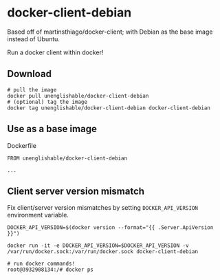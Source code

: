 docker-client-debian
====================

Based off of martinsthiago/docker-client; with Debian as the base image instead of Ubuntu.

Run a docker client within docker!

Download
--------

```
# pull the image
docker pull unenglishable/docker-client-debian
# (optional) tag the image
docker tag unenglishable/docker-client-debian docker-client-debian
```

Use as a base image
-------------------

Dockerfile
```
FROM unenglishable/docker-client-debian

...
```

Client server version mismatch
------------------------------

Fix client/server version mismatches by setting `DOCKER_API_VERSION`
environment variable.


```
DOCKER_API_VERSION=$(docker version --format="{{ .Server.ApiVersion }}")

docker run -it -e DOCKER_API_VERSION=$DOCKER_API_VERSION -v /var/run/docker.sock:/var/run/docker.sock docker-client-debian

# run docker commands!
root@3932908134:/# docker ps
```
